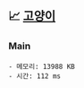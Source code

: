## 📈 [고양이](https://www.acmicpc.net/problem/10171)

### Main

```text
- 메모리: 13988 KB
- 시간: 112 ms
```